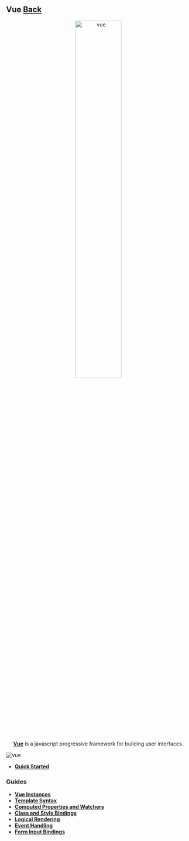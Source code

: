 ## Vue [Back](../Framework.md)

<p align="center">
    <img alt="vue" src="./vue.png" width="50%"></img>
</p>

<p align="center">
<a href="https://vuejs.org/" target="_blank"><strong>Vue</strong></a> is a javascript progressive framework for building user interfaces.
</p>

![vue](https://aleen42.github.io/badges/src/vue.svg)

- [**Quick Started**](./quick_started/quick_started.md)

### Guides

- [**Vue Instances**](./vue_instances/vue_instances.md)
- [**Template Syntax**](./template_syntax/template_syntax.md)
- [**Computed Properties and Watchers**](./computed_properties_and_watchers/computed_properties_and_watchers.md)
- [**Class and Style Bindings**](./class_style/class_style.md)
- [**Logical Rendering**](./logical_rendering/logical_rendering.md)
- [**Event Handling**](./event_handling/event_handling.md)
- [**Form Input Bindings**](./form_input_bindings/form_input_bindings.md)
